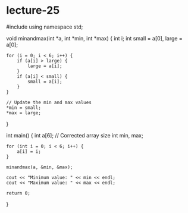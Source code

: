 # lecture-25
#include <iostream>
using namespace std;

void minandmax(int *a, int *min, int *max) {
    int i;
    int small = a[0], large = a[0];

    for (i = 0; i < 6; i++) {
        if (a[i] > large) {
            large = a[i];
        }
        if (a[i] < small) {
            small = a[i];
        }
    }

    // Update the min and max values
    *min = small;
    *max = large;
}

int main() {
    int a[6]; // Corrected array size
    int min, max;

    for (int i = 0; i < 6; i++) {
        a[i] = i;
    }

    minandmax(a, &min, &max);

    cout << "Minimum value: " << min << endl;
    cout << "Maximum value: " << max << endl;

    return 0;
}
